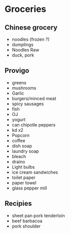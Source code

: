 # Groceries

## Chinese grocery

- noodles (frozen ?)
- dumplings
- Noodles Raw
- duck, pork

## Provigo

- greens
- mushrooms
- Garlic
- burgers/minced meat
- spicy sausages
- fish
- OJ
- yogurt
- can chipotle peppers
- kd x2
- Popcorn
- coffee
- dish soap
- laundry soap
- bleach
- draino
- Light bulbs
- ice cream sandwiches
- toilet paper
- paper towel
- glass pepper mill

## Recipies

- sheet pan pork tenderloin
- beef barbacoa
- pork shoulder
